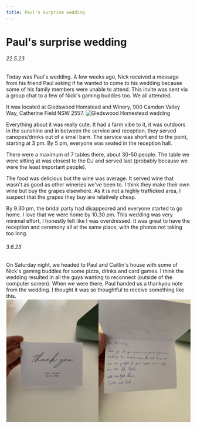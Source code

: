 ```yaml
---
title: Paul's surprise wedding
---
```

# Paul's surprise wedding

###### 22.5.23
Today was Paul's wedding. A few weeks ago, Nick received a message from his friend Paul asking if he wanted to come to his wedding because some of his family members were unable to attend. This invite was sent via a group chat to a few of Nick's gaming buddies too. We all attended. 

It was located at Gledswood Homstead and Winery, 900 Camden Valley Way, Catherine Field NSW 2557. 
![Gledswood Homestead wedding](pictures/paulwed.png)

Everything about it was really cute. It had a farm vibe to it, it was outdoors in the sunshine and in between the service and reception, they served canopes/drinks out of a small barn. The service was short and to the point, starting at 3 pm. By 5 pm, everyone was seated in the reception hall. 

There were a maximum of 7 tables there, about 30-50 people. The table we were sitting at was closest to the DJ and served last (probably because we were the least important people). 

The food was delicious but the wine was average. It served wine that wasn't as good as other wineries we've been to. I think they make their own wine but buy the grapes elsewhere. As it is not a highly trafficked area, I suspect that the grapes they buy are relatively cheap. 

By 9.30 pm, the bridal party had disappeared and everyone started to go home. I love that we were home by 10.30 pm. This wedding was very minimal effort, I honestly felt like I was overdressed. It was great to have the reception and ceremony all at the same place, with the photos not taking too long. 

###### 3.6.23
On Saturday night, we headed to Paul and Caitlin's house with some of Nick's gaming buddies for some pizza, drinks and card games. I think the wedding resulted in all the guys wanting to reconnect (outside of the computer screen). When we were there, Paul handed us a thankyou note from the wedding. I thought it was so thoughtful to receive something like this. 
![a cute thankyou note](pictures/paulwed2.png)




